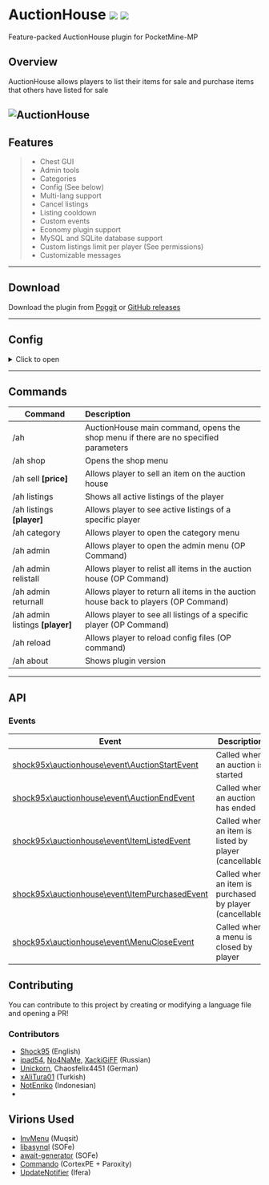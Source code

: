 # AuctionHouse [![](https://poggit.pmmp.io/shield.state/AuctionHouse)](https://poggit.pmmp.io/p/AuctionHouse) [![](https://poggit.pmmp.io/shield.dl.total/AuctionHouse)](https://poggit.pmmp.io/p/AuctionHouse)
Feature-packed AuctionHouse plugin for PocketMine-MP  
   
## Overview  
AuctionHouse allows players to list their items for sale and purchase items that others have listed for sale
  
![AuctionHouse](https://github.com/Shock95/AuctionHouse/blob/master/img/auctionhouse.png)  
---  
## Features  
>- Chest GUI  
>- Admin tools
>- Categories
>- Config (See below)
>- Multi-lang support
>- Cancel listings
>- Listing cooldown
>- Custom events
>- Economy plugin support
>- MySQL and SQLite database support
>- Custom listings limit per player (See permissions)
>- Customizable messages

---  
## Download  
Download the plugin from [Poggit](https://poggit.pmmp.io/p/AuctionHouse) or [GitHub releases](https://github.com/Shock95/AuctionHouse/releases)
  
---  
## Config  

<details>
  <summary>Click to open</summary>

```yaml  
---  
# DO NOT EDIT THIS VALUE, INTERNAL USE ONLY.
config-version: 5

# Sets the prefix for this plugin.
prefix: "[&l&6Auction House&r]"
# Minimum price required to create a listing
min-price: 0
# Maximum price a listing can have (-1 = No limit)
max-price: -1
# Sets the default language for the plugin, you can edit text and messages in this file.
default-language: en_US
# Sets the amount of hours a listing is active before being automatically cancelled and expired.
expire-interval: 48
# Sets the price it costs to list an item on the auction house.
listing-price: 0
# Sets a cooldown between listing items in seconds
listing-cooldown: 0
# Allows or blocks players in creative mode from selling items.
creative-sale: false
# Maximum amount of listings a player can have by default
max-listings: 45
# Shows item lore on the auction house
show-lore: true
# Days to automatically delete expired listings (0 to disable)
expired-duration: 15
# Formats price with commas (ex. 1,000,000)
price-formatted: true
# Items that cannot be listed on the auction. Refer to https://minecraftitemids.com/ or https://minecraft-ids.grahamedgecombe.com/ for a list of item ids.
blacklist:
- '1000' # Example items
- '1234:5'
- 'minecraft:air'

# AH sign triggers
sign-triggers:
- "[AuctionHouse]"
- "[AH]"

# Menu button items
buttons:
stats: "minecraft:chest"
back: "minecraft:paper"
previous: "minecraft:paper"
next: "minecraft:paper"
info: "minecraft:book"
howto: "minecraft:emerald"
return_all: "minecraft:redstone_block"
player_listings: "minecraft:diamond"
expired_listings: "minecraft:poisonous_potato"
admin_menu: "minecraft:redstone"
confirm_purchase: "minecraft:stained_glass_pane:5"
cancel_purchase: "minecraft:stained_glass_pane:14"
...
```  
</details>

---  
## Commands  
  
| Command                         | Description                                                                         |  
|---------------------------------|:------------------------------------------------------------------------------------|  
| /ah                             | AuctionHouse main command, opens the shop menu if there are no specified parameters |  
| /ah shop                        | Opens the shop menu                                                                 |  
| /ah sell **[price]**            | Allows player to sell an item on the auction house                                  |  
| /ah listings                    | Shows all active listings of the player                                             |  
| /ah listings **[player]**       | Allows player to see active listings of a specific player                           |  
| /ah category                    | Allows player to open the category menu                                             |  
| /ah admin                       | Allows player to open the admin menu (OP Command)                                   |  
| /ah admin relistall             | Allows player to relist all items in the auction house (OP Command)                 |  
| /ah admin returnall             | Allows player to return all items in the auction house back to players (OP Command) |  
| /ah admin listings **[player]** | Allows player to see all listings of a specific player (OP Command)                 |  
| /ah reload                      | Allows player to reload config files (OP command)                                   |  
| /ah about                       | Shows plugin version                                                                |  
---  
## API  
### Events  
| Event        | Description           |  
| ------------- | -------------- |  
| [shock95x\auctionhouse\event\AuctionStartEvent](https://github.com/Shock95x/AuctionHouse/blob/master/src/shock95x/auctionhouse/event/AuctionStartEvent.php) | Called when an auction is started |  
| [shock95x\auctionhouse\event\AuctionEndEvent](https://github.com/Shock95x/AuctionHouse/blob/master/src/shock95x/auctionhouse/event/AuctionEndEvent.php)   | Called when an auction has ended    |  
| [shock95x\auctionhouse\event\ItemListedEvent](https://github.com/Shock95x/AuctionHouse/blob/master/src/shock95x/auctionhouse/event/ItemListedEvent.php)   | Called when an item is listed by player (cancellable) | 
| [shock95x\auctionhouse\event\ItemPurchasedEvent](https://github.com/Shock95x/AuctionHouse/blob/master/src/shock95x/auctionhouse/event/ItemPurchasedEvent.php)   | Called when an item is purchased by player (cancellable) |  
| [shock95x\auctionhouse\event\MenuCloseEvent](https://github.com/Shock95x/AuctionHouse/blob/master/src/shock95x/auctionhouse/event/MenuCloseEvent.php) | Called when a menu is closed by player |  
  
## Contributing  
You can contribute to this project by creating or modifying a language file and opening a PR!
### Contributors
- [Shock95](https://github.com/Shock95) (English)
- [ipad54](https://github.com/ipad54), [No4NaMe](https://github.com/No4NaMe), [XackiGiFF](https://github.com/XackiGiFF) (Russian)
- [Unickorn](https://github.com/Unickorn), Chaosfelix4451 (German)
- [xAliTura01](https://github.com/xAliTura01) (Turkish)
- [NotEnriko](https://github.com/NotEnriko) (Indonesian)
- 
## Virions Used
- [InvMenu](https://github.com/Muqsit/InvMenu) (Muqsit)  
- [libasynql](https://github.com/poggit/libasynql) (SOFe)
- [await-generator](https://github.com/SOF3/await-generator) (SOFe)
- [Commando](https://github.com/Paroxity/Commando) (CortexPE + Paroxity)
- [UpdateNotifier](https://github.com/ifera-mc/UpdateNotifier) (Ifera)
